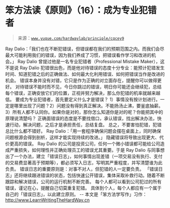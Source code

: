 # 笨方法读《原则》（16）：成为专业犯错者

> 来源：[`www.yuque.com/hardwaylab/principle/cqcey9`](https://www.yuque.com/hardwaylab/principle/cqcey9)

<ne-p id="605005e2fcc92ef36299582e525fd217_p_2" data-lake-id="605005e2fcc92ef36299582e525fd217_p_2"><ne-text id="u340f7fe3">Ray Dalio：「我们也在不断犯错误，但错误都在我们的预期范围之内。而我们会尽最大可能利用我们的错误，因为我们养成了习惯，把错误看作学习和改进的机会。」</ne-text></ne-p> <ne-p id="148de79d31f760ed3c151841cd315b26_p_4" data-lake-id="148de79d31f760ed3c151841cd315b26_p_4"><ne-text id="ud33f6bd3" ne-bold="true">Ray Dalio 曾提过他是一名专业犯错者（Professional Mistake Maker），这不是说 Ray Dalio 犯错很出色，而是他对待错误的态度十分专业：能预计犯错发生时间、知道犯错之后的正确做法、如何最大化利用错误、如何把错误当作是改进的机会。</ne-text></ne-p> <ne-p id="108a8e784b21fd6ae275ccb96e37f228_p_6" data-lake-id="108a8e784b21fd6ae275ccb96e37f228_p_6"><ne-text id="u4ca5868c">错误本身并没有对错，它只是作为正确的对立面存在，提醒你可以做得更好。</ne-text></ne-p> <ne-p id="50a464f52c845b4cb0dc1c3529baf4d2_p_8" data-lake-id="50a464f52c845b4cb0dc1c3529baf4d2_p_8"><ne-text id="u55592a0a">对待错误不能时而不见，今日你跳过的错误，明日你可能还会继续犯，总结每个错误，正确安放它们的位置，正视并努力解决，那么你犯错的机率就越来越低。</ne-text></ne-p> <ne-p id="7233c1621ea48c4e2e3f67d5ec827c0d_p_10" data-lake-id="7233c1621ea48c4e2e3f67d5ec827c0d_p_10"><ne-text id="ucb4fd2c0">要成为专业犯错者，首先要定义什么才是错误？</ne-text></ne-p> <ne-p id="772881ee297e183e7c66d4fccf5431d2_p_12" data-lake-id="772881ee297e183e7c66d4fccf5431d2_p_12"><ne-text id="uc081be54">1）事情没有按计划进行。一定是哪里出现了问题？2）问题没有得到真正解决。不能扬汤止沸，要釜底抽薪。3）所有人都不认同你。如果你是对的，那你怎么知道你是对的呢？你能把其中的原理说清楚吗？</ne-text></ne-p> <ne-p id="f531ed67a6a537eb17ef190ac450fe49_p_14" data-lake-id="f531ed67a6a537eb17ef190ac450fe49_p_14"><ne-text id="ua41e6688">正确面错误的态度是不要找借口，承认错误，找出解决办法，快速行动，解决问题，之后才是承担责任，总结复盘。</ne-text></ne-p> <ne-p id="381eb30ee74f27870978d1158bfd6adf_p_16" data-lake-id="381eb30ee74f27870978d1158bfd6adf_p_16"><ne-text id="u37b57343">总之，不要害怕犯错，犯错总比什么都不错好。</ne-text></ne-p> <ne-p id="3dcafd3f6d14dc27554b0bc85c3d59db_p_18" data-lake-id="3dcafd3f6d14dc27554b0bc85c3d59db_p_18"><ne-text id="u258267f2" ne-bold="true">Ray Dalio：「用一套程序确保问题会摆在桌面上，同时确保问题根源会得到剖析，这样才能实现持续的改进。」</ne-text></ne-p> <ne-p id="a72d86023beeeda21731e5e119f021c6_p_20" data-lake-id="a72d86023beeeda21731e5e119f021c6_p_20"><ne-text id="u61ec7c95">隐藏错误将导致出现更大、代价更高的错误。</ne-text></ne-p> <ne-p id="13d2f815b211740509a8c856a313eb60_p_22" data-lake-id="13d2f815b211740509a8c856a313eb60_p_22"><ne-text id="ua5fcc64c">Ray Dalio 的公司是投资公司，任何一个微小错误都可能给公司造成严重损失，如何理性并正确处理员工的错误尤其重要。于是 Ray Dalio 与同事想出了一个办法，建立「错误日志」，如何事情出现差错（一项交易没有执行、支付的交易费显著高于预期等），都必须写入日志，写明其严重程度，并写清楚谁为此负责。</ne-text></ne-p> <ne-p id="5d00cc2a43983d1164be51916e18ab13_p_24" data-lake-id="5d00cc2a43983d1164be51916e18ab13_p_24"><ne-text id="u4e8eae34">错误日志的重要原则是：对事不对人，但犯错的人一定要负责。</ne-text></ne-p> <ne-p id="18e02964824f068a46268e10d118462a_p_26" data-lake-id="18e02964824f068a46268e10d118462a_p_26"><ne-text id="u1ba5fb15">「错误日志」还将继续跟进错误的状态，包括快速公开错误，集体采取补救行动。随着不断跟踪和解决错误，公司的运行机制不断完善。</ne-text></ne-p> <ne-p id="e6bbc899619289c0bc50c779214dddb9_p_28" data-lake-id="e6bbc899619289c0bc50c779214dddb9_p_28"><ne-text id="u5a41a3b0">每个人都可以看到公司犯过的所有错误，谨记在心，提醒自己切莫重复犯错。</ne-text></ne-p> <ne-p id="0ce554f46b8dc93c7927d1944f486740_p_30" data-lake-id="0ce554f46b8dc93c7927d1944f486740_p_30"><ne-text id="u75ddfe35">具体到个人，每个人都应有一个属于自己的「错误日志」，以此建立原则。</ne-text></ne-p> <ne-p id="b3a6a8f144cbacf6e05baa2625f009b0_p_32" data-lake-id="b3a6a8f144cbacf6e05baa2625f009b0_p_32"><ne-text id="u5d3f442d">--</ne-text></ne-p> <ne-p id="1878a724655bce48b0ef50d63108949f_p_34" data-lake-id="1878a724655bce48b0ef50d63108949f_p_34"><ne-text id="ue1adc6c1">本文是「笨方法学写作」习作：</ne-text>[<ne-text id="ud163e03f">http://www.LearnWritingTheHardWay.cn</ne-text>](http://www.LearnWritingTheHardWay.cn)</ne-p>
